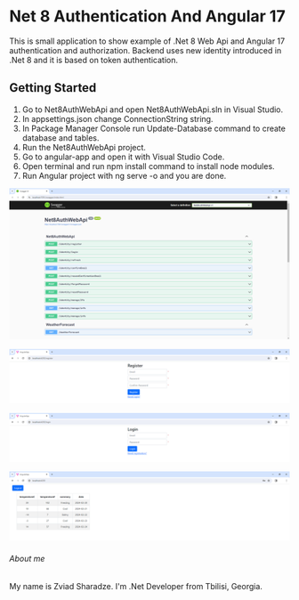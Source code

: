 # Net 8 Authentication And Angular 17

This is small application to show example of .Net 8 Web Api and Angular 17 authentication and authorization. Backend uses new identity introduced in .Net 8 and it is based on token authentication.

## Getting Started
1. Go to Net8AuthWebApi and open Net8AuthWebApi.sln in Visual Studio.
1. In appsettings.json change ConnectionString string.
2. In Package Manager Console run Update-Database command to create database and tables.
3. Run the Net8AuthWebApi project.
4. Go to angular-app and open it with Visual Studio Code.
5. Open terminal and run npm install command to install node modules.
5. Run Angular project with ng serve -o and you are done.

![screenshot](https://github.com/zsharadze/Net8AuthAndAngular17/blob/master/Capture1.png?raw=true)

![screenshot](https://github.com/zsharadze/Net8AuthAndAngular17/blob/master/Capture2.png?raw=true)

![screenshot](https://github.com/zsharadze/Net8AuthAndAngular17/blob/master/Capture3.png?raw=true)

![screenshot](https://github.com/zsharadze/Net8AuthAndAngular17/blob/master/Capture4.png?raw=true)

###### About me
My name is Zviad Sharadze. I'm .Net Developer from Tbilisi, Georgia.
